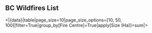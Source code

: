 ## **BC Wildfires List**

<|{data}|table|page_size=10|page_size_options=[10, 50, 100]|filter=True|group_by[Fire Centre]=True|apply[Size (Ha)]=sum|>
